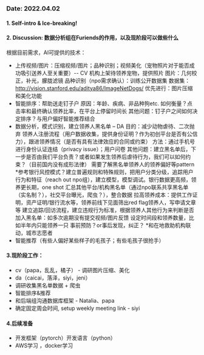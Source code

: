### Date: 2022.04.02
#### 1. Self-intro & Ice-breaking!  
#### 2. Discussion: 数据分析组在Furiends的作用，以及现阶段可以做些什么  
根据目前需求，AI可提供的技术：  
-  上传视频/图片：压缩视频/图片；品种识别；视频美化（宠物照片对于能否成功吸引送养人至关重要）-- CV
机构上架待领养宠物，提供照片
图片：几何校正，补光，朦胧滤镜
品种识别（npo需求确认）：训练公开数据集 
数据集：http://vision.stanford.edu/aditya86/ImageNetDogs/
优先进行：图片压缩和美化功能
-  智能排序：帮助送走钉子户
原因：年龄、疾病、非品种狗etc.
如何衡量？点击率和最终确认领养比率，在平台上停留时间长
其他问题：钉子户之间如何决定排序？与用户偏好智能推荐结合
-  数据分析，模式识别，建立领养人黑名单 – DA
目的：减少动物虐待、二次抛弃
领养人注册流程（用户数据收集，提供身份证明？作为初创平台是否有公信力），跟进领养情况（是否有具有法律效应的合同或约束）
方法：通过手机号进行身份认证连结（privacy issue）；用户问卷
其他问题：建立黑名单后，下一步是否由我们平台负责？或者如果发生领养后虐待行为，我们可以如何约束？（目前国内没有成形法律）
需要了解黑名单领养人的领养偏好等pattern
*参考银行风控模式？建立普遍规则和特殊规则，把用户分类分级，追踪用户行为和特征（reach out npo组），建立模型，模型调试。银行数据更高频，领养更长期，one shot
汇总其他平台/机构黑名单（通过npo联系共享黑名单（实名制？），社交平台曝光，爬虫？），整合数据
拉高领养成本：提供工作证明，资产证明/银行流水等，领养前线下见面筛出red flag领养人，写申请文章等
建立追踪/回访流程，建立违规行为标准，根据领养人其他行为来判断是否加入黑名单：如多次逾期没有提交视频/图片反馈
设定时间段和领养数量，比如半年内只能领养一只
事前预防？or事后发现，纠正？
*和在地救助机构联动，城市志愿者
-  智能推荐（有些人偏好某些样子的毛孩子；有些毛孩子很抢手）
#### 3.现阶段工作：
-  cv（papa，乱乱，橘子） - 调研图片压缩、美化
-  da（caicai，落泽，siyi，jeni） 
-  调研收集黑名单数据 + 爬虫
-  智能排序&推荐
-  和后端组沟通数据库框架 - Natalia、papa
-  确定固定周会时间, setup weekly meeting link - siyi
#### 4.后续准备
-  开发框架（pytorch）开发语言（python）
-  AWS学习 ，docker学习

